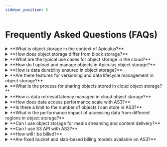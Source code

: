 ```yaml
---
sidebar_position: 5
---
```

# Frequently Asked Questions (FAQs)

<details><summary>**What is object storage in the context of Apiculus?**</summary>object storage is a scalable and durable storage solution for managing unstructured data such as files, images, videos, and backups.</details>

<details><summary>**How does object storage differ from block storage?**</summary>Unlike block storage, object storage stores data as objects with metadata, making it suitable for vast amounts of unstructured data.</details>

<details><summary>**What are the typical use cases for object storage in the cloud?**</summary>Object storage is used for content distribution, backup and archiving, web applications, and more.</details>

<details><summary>**How do I upload and manage objects in Apiculus object storage?**</summary>You can upload, manage, and organize objects using the object storage menu available in your Apiculus account.</details>

<details><summary>**How is data durability ensured in object storage?**</summary>Object storage employs data replication across multiple physical locations to ensure durability and availability.</details>

<details><summary>**Are there features for versioning and data lifecycle management in object storage?**</summary>Yes, object storage provides versioning, data retention, and lifecycle policies for managing object data over time.</details>

<details><summary>**What is the process for sharing objects stored in cloud object storage?**</summary>You can share objects by generating public URLs, setting appropriate permissions, or using signed URLs for temporary access. This can be done via the Cloudian HyperStore admin panel that you'll have access to once you create a bucket.</details>

<details><summary>**How is data retrieval latency managed in cloud object storage?**</summary>Object storage is optimised for high throughput and is well-suited for large-scale data retrieval.</details>

<details><summary>**How does data access performance scale with AS3?**</summary>AS3 is designed for high scalability, making it suitable for applications with varying levels of data access.</details>

<details><summary>**Is there a limit to the number of objects I can store in AS3?**</summary>No, AS3 is designed to handle very large numbers of objects. You will, however, be billed on usage.</details>

<details><summary>**What is the performance impact of accessing data from different regions in object storage?**</summary>Accessing data from geographically distant regions may result in increased latency and data transfer costs.</details>

<details><summary>**Can I use object storage for media streaming and content delivery?**</summary>Object storage is commonly used for media streaming, distribution of content, and delivering static assets to users.</details>

<details><summary>**Can I use S3 API with AS3?**</summary>Yes, AS3 comes with 100% S3 API compatibility.</details>

<details><summary>**How will I be billed?**</summary>AS3 billing is usage-based and takes the following parameters:<br />
-Storage used (/GB-hr) <br />
-Data transfer IN (/GB-hr) <br />
-Data transfer OUT (/GB-hr) <br />
-HTTP Requests GET/HEAD (/request) <br />
-HTTP Requests PUT/POST (/request) <br />
-HTTP Requests DELETE (/request) <br /></details>

<details><summary>**Are fixed bucket and slab-based billing models available on AS3?**</summary>No, at this moment billing is completely usage-based and unitary.</details>
